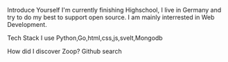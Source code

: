 Introduce Yourself
I'm currently finishing Highschool, I live in Germany and try to do my best to support open source. I am mainly interrested in Web Development.

Tech Stack I use
Python,Go,html,css,js,svelt,Mongodb

How did I discover Zoop?
Github search
